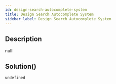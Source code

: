 ```yaml
---
id: design-search-autocomplete-system
title: Design Search Autocomplete System
sidebar_label: Design Search Autocomplete System
---
```

## Description
<div class="description">
null
</div>

## Solution()
```
undefined
```